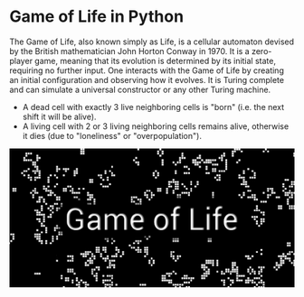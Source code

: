 # Game of Life in Python

The Game of Life, also known simply as Life, is a cellular automaton devised by the British mathematician John Horton Conway in 1970. It is a zero-player game, meaning that its evolution is determined by its initial state, requiring no further input. One interacts with the Game of Life by creating an initial configuration and observing how it evolves. It is Turing complete and can simulate a universal constructor or any other Turing machine.

- A dead cell with exactly 3 live neighboring cells is "born" (i.e. the next shift it will be alive).
- A living cell with 2 or 3 living neighboring cells remains alive, otherwise it dies (due to "loneliness" or "overpopulation").

![GameOfLife](/img/game_of_life.png)
